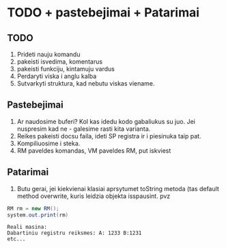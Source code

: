 # TODO + pastebejimai + Patarimai

## TODO
1) Prideti nauju komandu
2) pakeisti isvedima, komentarus
3) pakeisti funkciju, kintamuju vardus
4) Perdaryti viska i anglu kalba
5) Sutvarkyti struktura, kad nebutu viskas viename.
## Pastebejimai
1) Ar naudosime buferi? Kol kas idedu kodo gabaliukus su juo. Jei nuspresim kad ne - galesime rasti kita varianta.
2) Reikes pakeisti docsu faila, ideti SP registra ir i piesinuka taip pat.
3) Kompiliuosime i steka.
4) RM paveldes komandas, VM paveldes RM, put iskviest

## Patarimai
1) Butu gerai, jei kiekvienai klasiai aprsytumet toString metoda (tas default method overwrite, kuris leidzia objekta isspausint.
pvz 
```java
RM rm = new RM();
system.out.print(rm)
```
```
Reali masina:
Dabartiniu registru reiksmes: A: 1233 B:1231
etc...
```
